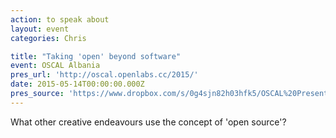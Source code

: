 ```yaml
---
action: to speak about
layout: event
categories: Chris

title: "Taking 'open' beyond software"
event: OSCAL Albania
pres_url: 'http://oscal.openlabs.cc/2015/'
date: 2015-05-14T00:00:00.000Z
pres_source: 'https://www.dropbox.com/s/0g4sjn82h03hfk5/OSCAL%20Presentation.key?dl=0'
---
```


What other creative endeavours use the concept of 'open source'?
